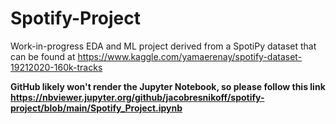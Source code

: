 # Spotify-Project
Work-in-progress EDA and ML project derived from a SpotiPy dataset that can be found at https://www.kaggle.com/yamaerenay/spotify-dataset-19212020-160k-tracks

**GitHub likely won't render the Jupyter Notebook, so please follow this link https://nbviewer.jupyter.org/github/jacobresnikoff/spotify-project/blob/main/Spotify_Project.ipynb**
